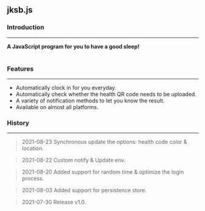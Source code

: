 ## jksb.js
### Introduction

---
**A JavaScript program for you to have a good sleep!**
<br><br>
### Features

---
- Automatically clock in for you everyday.
- Automatically check whether the health QR code needs to be uploaded.
- A variety of notification methods to let you know the result.
- Available on almost all platforms.

### History

---
>2021-08-23 Synchronous update the options: health code color & location.  

>2021-08-22 Custom notify & Update env.   

>2021-08-20 Added support for random time & optimize the login process. 

>2021-08-03 Added support for persistence store.  

>2021-07-30 Release v1.0.
